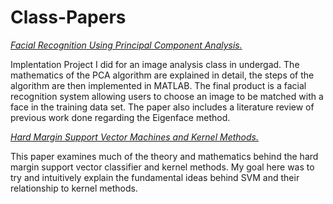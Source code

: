 # Class-Papers

[*Facial Recognition Using Principal Component Analysis.*](https://github.com/JBRINGLEY/Class-Papers/blob/master/Facial%20Recognition%20Using%20PCA.pdf)

Implentation Project I did for an image analysis class in undergad. The mathematics of the PCA algorithm are explained in detail, the steps of the algorithm are then implemented in MATLAB. The final product is a facial recognition system allowing users to choose an image to be matched with a face in the training data set. The paper also includes a literature review of previous work done regarding the Eigenface method. 

[*Hard Margin Support Vector Machines and Kernel Methods.*](https://github.com/JBRINGLEY/Class-Papers/blob/master/An%20Introduction%20to%20Support%20Vector%20Machines.pdf)

This paper examines much of the theory and mathematics behind the hard margin support vector classifier and kernel methods. My goal here was to try and intuitively explain the fundamental ideas behind SVM and their relationship to kernel methods.
